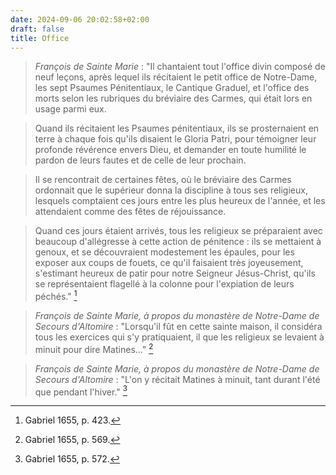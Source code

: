 ```yaml
---
date: 2024-09-06 20:02:58+02:00
draft: false
title: Office
---
```





> *François de Sainte Marie* : "Il chantaient tout l'office divin composé de neuf leçons, après lequel ils récitaient le petit office de Notre-Dame, les sept Psaumes Pénitentiaux, le Cantique Graduel, et l'office des morts selon les rubriques du bréviaire des Carmes, qui était lors en usage parmi eux.

> Quand ils récitaient les Psaumes pénitentiaux, ils se prosternaient en terre à chaque fois qu'ils disaient le Gloria Patri, pour témoigner leur profonde révérence envers Dieu, et demander en toute humilité le pardon de leurs fautes et de celle de leur prochain.

> Il se rencontrait de certaines fêtes, où le bréviaire des Carmes ordonnait que le supérieur donna la discipline à tous ses religieux, lesquels comptaient ces jours entre les plus heureux de l'année, et les attendaient comme des fêtes de réjouissance.

> Quand ces jours étaient arrivés, tous les religieux se préparaient avec beaucoup d'allégresse à cette action de pénitence : ils se mettaient à genoux, et se découvraient modestement les épaules, pour les exposer aux coups de fouets, ce qu'il faisaient très joyeusement, s'estimant heureux de patir pour notre Seigneur Jésus-Christ, qu'ils se représentaient flagellé à la colonne pour l'expiation de leurs péchés." [^1]

[^1]: Gabriel 1655, p. 423.

> *François de Sainte Marie, à propos du monastère de Notre-Dame de Secours d'Altomire* : "Lorsqu'il fût en cette sainte maison, il considéra tous les exercices qui s'y pratiquaient, il que les religieux se levaient à minuit pour dire Matines..." [^2]

[^2]: Gabriel 1655, p. 569.

> *François de Sainte Marie, à propos du monastère de Notre-Dame de Secours d'Altomire* : "L'on y récitait Matines à minuit, tant durant l'été que pendant l'hiver." [^3]

[^3]: Gabriel 1655, p. 572.


